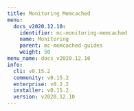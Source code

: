 ```yaml
---
title: Monitoring Memcached
menu:
  docs_v2020.12.10:
    identifier: mc-monitoring-memcached
    name: Monitoring
    parent: mc-memcached-guides
    weight: 50
menu_name: docs_v2020.12.10
info:
  cli: v0.15.2
  community: v0.15.2
  enterprise: v0.2.2
  installer: v0.15.2
  version: v2020.12.10
---
```


